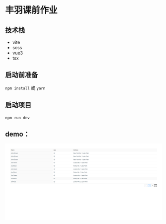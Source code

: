 # 丰羽课前作业 

## 技术栈 
- vite
- scss
- vue3
- tsx

## 启动前准备 
`npm install` 或 `yarn`

## 启动项目 
`npm run dev`

## demo：
![image](./src/assets/demo.jpg)
